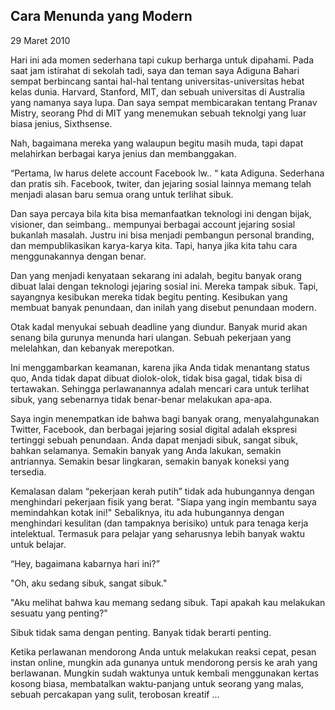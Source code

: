 ## Cara Menunda yang Modern

29 Maret 2010

Hari ini ada momen sederhana tapi cukup berharga untuk dipahami. Pada saat jam istirahat di sekolah tadi, saya dan teman saya Adiguna Bahari sempat berbincang santai hal-hal tentang universitas-universitas hebat kelas dunia. Harvard, Stanford, MIT, dan sebuah universitas di Australia yang namanya saya lupa. Dan saya sempat membicarakan tentang Pranav Mistry, seorang Phd di MIT yang menemukan sebuah teknolgi yang luar biasa jenius, Sixthsense.

Nah, bagaimana mereka yang walaupun begitu masih muda, tapi dapat melahirkan berbagai karya jenius dan membanggakan.

“Pertama, lw harus delete account Facebook lw.. “ kata Adiguna. Sederhana dan pratis sih. Facebook, twiter, dan jejaring sosial lainnya memang telah menjadi alasan baru semua orang untuk terlihat sibuk. 

Dan saya percaya bila kita bisa memanfaatkan teknologi ini dengan bijak, visioner, dan seimbang.. mempunyai berbagai account jejaring sosial bukanlah masalah. Justru ini bisa menjadi pembangun personal branding, dan mempublikasikan karya-karya kita. Tapi, hanya jika kita tahu cara menggunakannya dengan benar. 

Dan yang menjadi kenyataan sekarang ini adalah, begitu banyak orang dibuat lalai dengan teknologi jejaring sosial ini. Mereka tampak sibuk. Tapi, sayangnya kesibukan mereka tidak begitu penting. Kesibukan yang membuat banyak penundaan, dan inilah yang disebut penundaan modern.

Otak kadal menyukai sebuah deadline yang diundur. Banyak murid akan senang bila gurunya menunda hari ulangan. Sebuah pekerjaan yang melelahkan, dan kebanyak merepotkan.

Ini menggambarkan keamanan, karena jika Anda tidak menantang status quo, Anda tidak dapat dibuat diolok-olok, tidak bisa gagal, tidak bisa di tertawakan. Sehingga perlawanannya adalah mencari cara untuk terlihat sibuk, yang sebenarnya tidak benar-benar melakukan apa-apa.

Saya ingin menempatkan ide bahwa bagi banyak orang, menyalahgunakan Twitter, Facebook, dan berbagai jejaring sosial digital adalah ekspresi tertinggi sebuah penundaan. Anda dapat menjadi sibuk, sangat sibuk, bahkan selamanya. Semakin banyak yang Anda lakukan, semakin antriannya. Semakin besar lingkaran, semakin banyak koneksi yang tersedia.

Kemalasan dalam “pekerjaan kerah putih” tidak ada hubungannya dengan menghindari pekerjaan fisik yang berat. "Siapa yang ingin membantu saya memindahkan kotak ini!" Sebaliknya, itu ada hubungannya dengan menghindari kesulitan (dan tampaknya berisiko) untuk para tenaga kerja intelektual. Termasuk para pelajar yang seharusnya lebih banyak waktu untuk belajar.


“Hey, bagaimana kabarnya hari ini?”

"Oh, aku sedang sibuk, sangat sibuk."

"Aku melihat bahwa kau memang sedang sibuk. Tapi apakah kau melakukan sesuatu yang penting?"

Sibuk tidak sama dengan penting. Banyak tidak berarti penting.

Ketika perlawanan mendorong Anda untuk melakukan reaksi cepat, pesan instan online, mungkin ada gunanya untuk mendorong persis ke arah yang berlawanan. Mungkin sudah waktunya untuk kembali menggunakan kertas kosong biasa, membatalkan waktu-panjang untuk seorang yang malas, sebuah percakapan yang sulit, terobosan kreatif ...